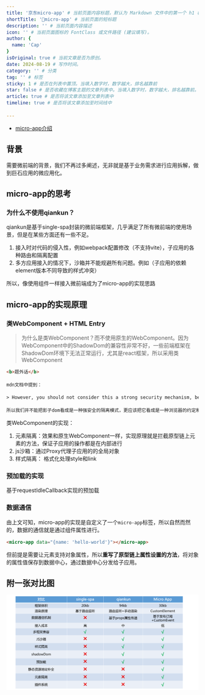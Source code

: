 ```yaml
---
title: '京东micro-app' # 当前页面内容标题，默认为 Markdown 文件中的第一个 h1 标签内容
shortTitle: '🚗micro-app' # 当前页面的短标题
description: '' # 当前页面内容描述
icon: '' # 当前页面图标的 FontClass 或文件路径 (建议填写)。
author: {
  name: 'Cap'
}
isOriginal: true # 当前文章是否为原创。
date: 2024-08-19 # 写作时间。
category: '' # 分类
tag: '' # 标签
sticky: 1 # 是否在列表中置顶。当填入数字时，数字越大，排名越靠前
star: false # 是否收藏在博客主题的文章列表中。当填入数字时，数字越大，排名越靠前。
article: true # 是否将该文章添加至文章列表中
timeline: true # 是否将该文章添加至时间线中

---
```


- [micro-app介绍](https://github.com/micro-zoe/micro-app/issues/8)

## 背景

需要微前端的背景，我们不再过多阐述，无非就是基于业务需求进行应用拆解，做到巨石应用的微应用化。

## micro-app的思考

### 为什么不使用qiankun？

qiankun是基于single-spa封装的微前端框架，几乎满足了所有微前端的使用场景，但是在某些方面还有一些不足。

1. 接入时对代码的侵入性，例如webpack配置修改（不支持vite），子应用的各种路由和隔离配置
2. 多方应用接入的情况下，沙箱并不能规避所有问题。例如（子应用的依赖element版本不同导致的样式冲突）

所以，像使用组件一样接入微前端成为了micro-app的实现思路

## micro-app的实现原理

### 类WebComponent + HTML Entry

> 为什么是类WebComponent？而不使用原生的WebComponent。因为WebComponent中的ShadowDom的兼容性非常不好，一些前端框架在ShadowDom环境下无法正常运行，尤其是react框架，所以采用类WebComponent

```html
<b>题外话</b>

mdn文档中提到：

> However, you should not consider this a strong security mechanism, because there are ways it can be evaded, for example by browser extensions running in the page. It's more of an indication that the page should not access the internals of your shadow DOM tree.

所以我们并不能把影子dom看成是一种强安全的隔离模式，更应该把它看成是一种浏览器的约定和机制。

```

类WebComponent的实现：

1. 元素隔离：效果和原生WebComponent一样，实现原理就是拦截原型链上元素的方法，保证子应用的操作都是在内部进行
2. js沙箱：通过Proxy代理子应用的的全局对象
3. 样式隔离： 格式化处理style和link

### 预加载的实现

基于requestIdleCallback实现的预加载

### 数据通信

由上文可知，micro-app的实现是自定义了一个`micro-app`标签，所以自然而然的，数据的通信就是通过组件属性进行。

```html
<micro-app data="{name: 'hello-world'}"></micro-app>
```

但前提是需要让元素支持对象属性，所以**重写了原型链上属性设置的方法**，将对象的属性值保存到数据中心，通过数据中心分发给子应用。

## 附一张对比图

![对比图](./images/micro-app.png)
